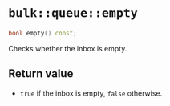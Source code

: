 # `bulk::queue::empty`

```cpp
bool empty() const;
```

Checks whether the inbox is empty.

## Return value

- `true` if the inbox is empty, `false` otherwise.
